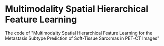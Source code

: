 # Multimodality Spatial Hierarchical Feature Learning
The code of "Multimodality Spatial Hierarchical Feature Learning for the Metastasis Subtype Prediction of Soft-Tissue Sarcomas in PET-CT Images"
